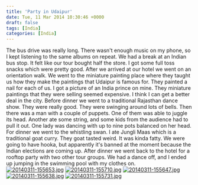 ```yaml
---
title: 'Party in Udaipur'
date: Tue, 11 Mar 2014 10:30:46 +0000
draft: false
tags: [India]
categories: [India]
---
```


The bus drive was really long. There wasn't enough music on my phone, so I kept listening to the same albums on repeat. We had a break at an Indian bus stop. It felt like our tour bought half the store. I got some full toss snacks which were pretty good. After we arrived at our hotel we went on an orientation walk. We went to the miniature painting place where they taught us how they make the paintings that Udaipur is famous for. They painted a nail for each of us. I got a picture of an India prince on mine. They miniature paintings that they were selling seemed expensive. I think I can get a better deal in the city. Before dinner we went to a traditional Rajasthan dance show. They were really good. They were swinging around lots of bells. Then there was a man with a couple of puppets. One of them was able to juggle its head. Another ate some string, and some kids from the audience had to pull it out. One lady was dancing with up to nine pots balanced on her head. For dinner we went to the whistling swan. I ate Jungli Maas which is a traditional goat curry. They goat tasted weird. It was kinda fatty. We were going to have hooka, but apparently it's banned at the moment because the Indian elections are coming up. After dinner we went back to the hotel for a rooftop party with two other tour groups. We had a dance off, and I ended up jumping in the swimming pool with my clothes on. [![20140311-155653.jpg](http://indiaana.files.wordpress.com/2014/03/20140311-155653.jpg)](http://indiaana.files.wordpress.com/2014/03/20140311-155653.jpg) [![20140311-155710.jpg](http://indiaana.files.wordpress.com/2014/03/20140311-155710.jpg)](http://indiaana.files.wordpress.com/2014/03/20140311-155710.jpg) [![20140311-155647.jpg](http://indiaana.files.wordpress.com/2014/03/20140311-155647.jpg)](http://indiaana.files.wordpress.com/2014/03/20140311-155647.jpg) [![20140311-155638.jpg](http://indiaana.files.wordpress.com/2014/03/20140311-155638.jpg)](http://indiaana.files.wordpress.com/2014/03/20140311-155638.jpg) [![20140311-155731.jpg](http://indiaana.files.wordpress.com/2014/03/20140311-155731.jpg)](http://indiaana.files.wordpress.com/2014/03/20140311-155731.jpg)